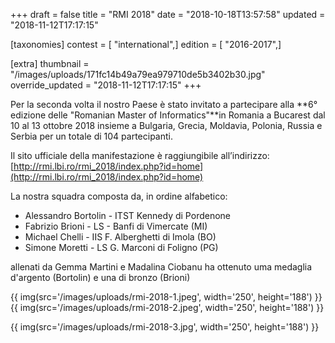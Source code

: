 +++
draft = false
title = "RMI 2018"
date = "2018-10-18T13:57:58"
updated = "2018-11-12T17:17:15"

[taxonomies]
contest = [ "international",]
edition = [ "2016-2017",]

[extra]
thumbnail = "/images/uploads/171fc14b49a79ea979710de5b3402b30.jpg"
override_updated = "2018-11-12T17:17:15"
+++

Per la seconda volta il nostro Paese è stato invitato a partecipare alla **6° edizione delle "Romanian Master of Informatics"**in Romania a Bucarest dal 10 al 13 ottobre 2018 insieme a Bulgaria, Grecia, Moldavia, Polonia, Russia e Serbia per un totale di 104 partecipanti.

Il sito ufficiale della manifestazione è raggiungibile all’indirizzo: [http://rmi.lbi.ro/rmi_2018/index.php?id=home](http://rmi.lbi.ro/rmi_2018/index.php?id=home)

La nostra squadra composta da, in ordine alfabetico:

- Alessandro Bortolin - ITST Kennedy di Pordenone
- Fabrizio Brioni - LS - Banfi di Vimercate (MI)
- Michael Chelli - IIS F. Alberghetti di Imola (BO)
- Simone Moretti - LS G. Marconi di Foligno (PG)

allenati da Gemma Martini e Madalina Ciobanu ha ottenuto uma medaglia d'argento (Bortolin) e una di bronzo (Brioni)

{{ img(src='/images/uploads/rmi-2018-1.jpeg', width='250', height='188') }}{{ img(src='/images/uploads/rmi-2018-2.jpeg', width='250', height='188') }}

{{ img(src='/images/uploads/rmi-2018-3.jpg', width='250', height='188') }}
